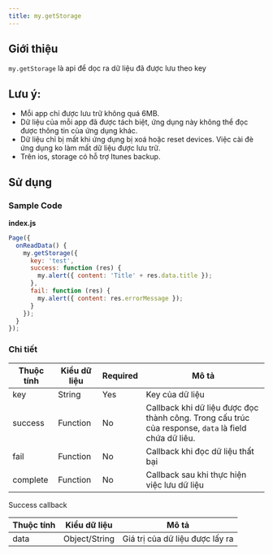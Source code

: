 ```yaml
---
title: my.getStorage
---
```


## Giới thiệu

`my.getStorage` là api để dọc ra dữ liệu đã được lưu theo key

## Lưu ý:

- Mỗi app chỉ được lưu trữ không quá 6MB.
- Dữ liệu của mỗi app đã được tách biệt, ứng dụng này không thể đọc được thông tin của ứng dụng khác.
- Dữ liệu chỉ bị mất khi ứng dụng bị xoá hoặc reset devices. Việc cài đè ứng dụng ko làm mất dữ liệu được lưu trữ.
- Trên ios, storage có hỗ trợ Itunes backup.

## Sử dụng

### Sample Code

**index.js**

```js
Page({
  onReadData() {
    my.getStorage({
      key: 'test',
      success: function (res) {
        my.alert({ content: 'Title' + res.data.title });
      },
      fail: function (res) {
        my.alert({ content: res.errorMessage });
      }
    });
  }
});
```

### Chi tiết

| Thuộc tính | Kiểu dữ liệu | Required | Mô tả                                                                                                |
| ---------- | ------------ | -------- | ---------------------------------------------------------------------------------------------------- |
| key        | String       | Yes      | Key của dữ liệu                                                                                      |
| success    | Function     | No       | Callback khi dữ liệu được đọc thành công. Trong cấu trúc của response, `data` là field chứa dữ liêu. |
| fail       | Function     | No       | Callback khi đọc dữ liệu thất bại                                                                    |
| complete   | Function     | No       | Callback sau khi thực hiện việc lưu dữ liệu                                                          |

Success callback

| Thuộc tính | Kiểu dữ liệu  | Mô tả                           |
| ---------- | ------------- | ------------------------------- |
| data       | Object/String | Giá trị của dữ liệu được lấy ra |
